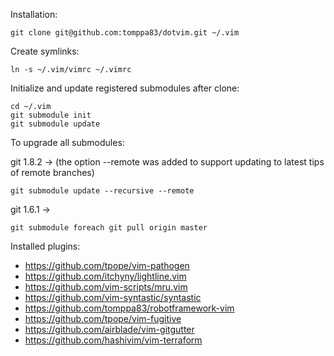 Installation:

    git clone git@github.com:tomppa83/dotvim.git ~/.vim

Create symlinks:

    ln -s ~/.vim/vimrc ~/.vimrc

Initialize and update registered submodules after clone:

    cd ~/.vim
    git submodule init
    git submodule update

To upgrade all submodules:

git 1.8.2 -> (the option --remote was added to support updating to latest tips of remote branches)

    git submodule update --recursive --remote

git 1.6.1 ->

    git submodule foreach git pull origin master

Installed plugins:

- https://github.com/tpope/vim-pathogen
- https://github.com/itchyny/lightline.vim
- https://github.com/vim-scripts/mru.vim
- https://github.com/vim-syntastic/syntastic
- https://github.com/tomppa83/robotframework-vim
- https://github.com/tpope/vim-fugitive
- https://github.com/airblade/vim-gitgutter
- https://github.com/hashivim/vim-terraform
